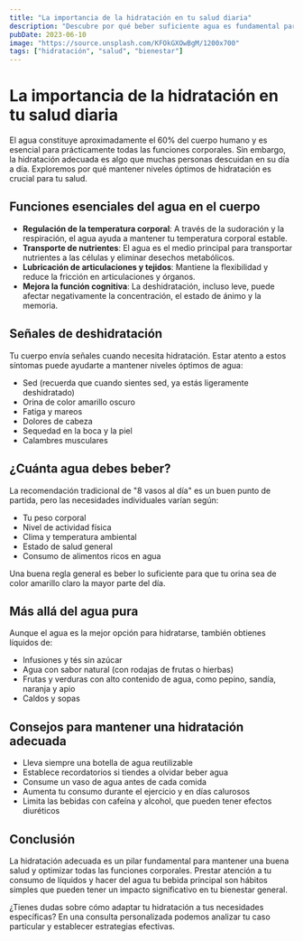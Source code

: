 ```yaml
---
title: "La importancia de la hidratación en tu salud diaria"
description: "Descubre por qué beber suficiente agua es fundamental para tu bienestar y rendimiento."
pubDate: 2023-06-10
image: "https://source.unsplash.com/KFOkGXOwBgM/1200x700"
tags: ["hidratación", "salud", "bienestar"]
---
```


# La importancia de la hidratación en tu salud diaria

El agua constituye aproximadamente el 60% del cuerpo humano y es esencial para prácticamente todas las funciones corporales. Sin embargo, la hidratación adecuada es algo que muchas personas descuidan en su día a día. Exploremos por qué mantener niveles óptimos de hidratación es crucial para tu salud.

## Funciones esenciales del agua en el cuerpo

- **Regulación de la temperatura corporal**: A través de la sudoración y la respiración, el agua ayuda a mantener tu temperatura corporal estable.
- **Transporte de nutrientes**: El agua es el medio principal para transportar nutrientes a las células y eliminar desechos metabólicos.
- **Lubricación de articulaciones y tejidos**: Mantiene la flexibilidad y reduce la fricción en articulaciones y órganos.
- **Mejora la función cognitiva**: La deshidratación, incluso leve, puede afectar negativamente la concentración, el estado de ánimo y la memoria.

## Señales de deshidratación

Tu cuerpo envía señales cuando necesita hidratación. Estar atento a estos síntomas puede ayudarte a mantener niveles óptimos de agua:

- Sed (recuerda que cuando sientes sed, ya estás ligeramente deshidratado)
- Orina de color amarillo oscuro
- Fatiga y mareos
- Dolores de cabeza
- Sequedad en la boca y la piel
- Calambres musculares

## ¿Cuánta agua debes beber?

La recomendación tradicional de "8 vasos al día" es un buen punto de partida, pero las necesidades individuales varían según:

- Tu peso corporal
- Nivel de actividad física
- Clima y temperatura ambiental
- Estado de salud general
- Consumo de alimentos ricos en agua

Una buena regla general es beber lo suficiente para que tu orina sea de color amarillo claro la mayor parte del día.

## Más allá del agua pura

Aunque el agua es la mejor opción para hidratarse, también obtienes líquidos de:

- Infusiones y tés sin azúcar
- Agua con sabor natural (con rodajas de frutas o hierbas)
- Frutas y verduras con alto contenido de agua, como pepino, sandía, naranja y apio
- Caldos y sopas

## Consejos para mantener una hidratación adecuada

- Lleva siempre una botella de agua reutilizable
- Establece recordatorios si tiendes a olvidar beber agua
- Consume un vaso de agua antes de cada comida
- Aumenta tu consumo durante el ejercicio y en días calurosos
- Limita las bebidas con cafeína y alcohol, que pueden tener efectos diuréticos

## Conclusión

La hidratación adecuada es un pilar fundamental para mantener una buena salud y optimizar todas las funciones corporales. Prestar atención a tu consumo de líquidos y hacer del agua tu bebida principal son hábitos simples que pueden tener un impacto significativo en tu bienestar general.

¿Tienes dudas sobre cómo adaptar tu hidratación a tus necesidades específicas? En una consulta personalizada podemos analizar tu caso particular y establecer estrategias efectivas.
